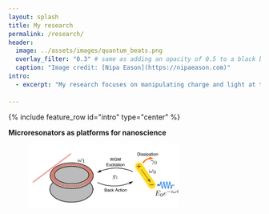 ```yaml
---
layout: splash
title: My research
permalink: /research/
header:
  image: ../assets/images/quantum_beats.png
  overlay_filter: "0.3" # same as adding an opacity of 0.5 to a black background
  caption: "Image credit: [Nipa Eason](https://nipaeason.com)"
intro: 
  - excerpt: "My research focuses on manipulating charge and light at the nanoscale. This page is under construction, more information will be up here soon."

---
```

{% include feature_row id="intro" type="center" %}

**Microresonators as platforms for nanoscience**
<figure class="center" style="width:300px">
<img src="../assets/images/wgms.png">
</figure>